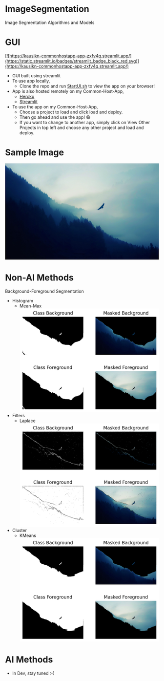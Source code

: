 # ImageSegmentation
 Image Segmentation Algorithms and Models

# GUI
[![https://kausikn-commonhostapp-app-zxfv4q.streamlit.app/](https://static.streamlit.io/badges/streamlit_badge_black_red.svg)](https://kausikn-commonhostapp-app-zxfv4q.streamlit.app/)

 - GUI built using streamlit
 - To use app locally,
    - Clone the repo and run [StartUI.sh](StartUI.sh) to view the app on your browser!
 - App is also hosted remotely on my Common-Host-App,
    - [Heroku](https://infinityjoker-apps.herokuapp.com/)
    - [Streamlit](https://kausikn-commonhostapp-app-zxfv4q.streamlit.app/)
 - To use the app on my Common-Host-App,
    - Choose a project to load and click load and deploy.
    - Then go ahead and use the app! 😃
    - If you want to change to another app, simply click on View Other Projects in top left and choose any other project and load and deploy.

# Sample Image

![Image](GeneratedVisualisations/Test.jpg)

# Non-AI Methods
Background-Foreground Segmentation
 - Histogram
    - Mean-Max
        ![Histogram Mean-Max](GeneratedVisualisations/Segmentation_Histogram_MeanMax.png)
 - Filters
    - Laplace
        ![Filters Laplace](GeneratedVisualisations/Segmentation_Filters_Laplace.png)
 - Cluster
    - KMeans
        ![Cluster KMeans](GeneratedVisualisations/Segmentation_Cluster_KMeans.png)

# AI Methods
 - In Dev, stay tuned :-)